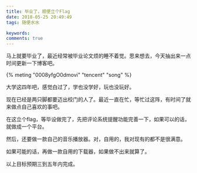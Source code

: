 ```yaml
---
title: 毕业了，顺便立个Flag
date: 2018-05-25 20:49:49
tags: 随便水水

keywords: 
comments: true
---
```


马上就要毕业了，最近经常被毕业论文烦的睡不着觉。思来想去，今天抽出来一点时间更新一下博客吧。

<!-- more -->

{% meting "0008yfgO0dmovi" "tencent" "song" %}

大学这四年吧，感觉白过了，学也没学好，玩也没玩好。

现在已经是两只脚都要迈出校门的人了。最近一直在忙，等忙过这阵，有时间了就来做点自己喜欢的事吧。

在这立个flag，等毕设做完了，先把评论系统提醒功能完善一下，如果可以的话，就做成一个平台。

然后，还要做一款自己的音乐播放器。对，自用的，我对现有的都不是很满意。

如果可能的话，再做一款自用的下载器，如果做不出来就算了。

以上目标预期三到五年内完成。